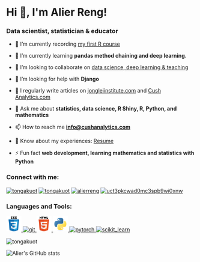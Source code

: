 <h1 align="left">Hi 👋, I'm Alier Reng!</h1>
<h3 align="left">Data scientist, statistician & educator</h3>


- 🔭 I’m currently recording [my first R course](https://jongleiinstitute.com/all-courses/data-analyst-with-r/getting-started-in-r/)

- 🌱 I’m currently learning **pandas method chaining and deep learning.**

- 👯 I’m looking to collaborate on [data science, deep learning & teaching](https://jongleiinstitute.com/)

- 🤝 I’m looking for help with **Django**

- 📝 I regularly write articles on [jongleiinstitute.com](jongleiinstitute.com) and [Cush Analytics.com](cushanalytics.com)

- 💬 Ask me about **statistics, data science, R Shiny, R, Python, and mathematics**

- 📫 How to reach me **info@cushanalytics.com**

- 📄 Know about my experiences: [Resume](https://github.com/tongakuot/areng_cv/blob/main/Alier%20Reng%E2%80%99s%20resume.pdf)

- ⚡ Fun fact **web development, learning mathematics and statistics with Python**

<h3 align="left">Connect with me:</h3>
<p align="left">
<a href="https://twitter.com/tongakuot" target="blank"><img align="center" src="https://raw.githubusercontent.com/rahuldkjain/github-profile-readme-generator/master/src/images/icons/Social/twitter.svg" alt="tongakuot" height="30" width="40" /></a>
<a href="https://linkedin.com/in/tongakuot" target="blank"><img align="center" src="https://raw.githubusercontent.com/rahuldkjain/github-profile-readme-generator/master/src/images/icons/Social/linked-in-alt.svg" alt="tongakuot" height="30" width="40" /></a>
<a href="https://kaggle.com/alierreng" target="blank"><img align="center" src="https://raw.githubusercontent.com/rahuldkjain/github-profile-readme-generator/master/src/images/icons/Social/kaggle.svg" alt="alierreng" height="30" width="40" /></a>
<a href="https://www.youtube.com/c/uct3pkcwad0mc3spb9wi0xnw" target="blank"><img align="center" src="https://raw.githubusercontent.com/rahuldkjain/github-profile-readme-generator/master/src/images/icons/Social/youtube.svg" alt="uct3pkcwad0mc3spb9wi0xnw" height="30" width="40" /></a>
</p>

<h3 align="left">Languages and Tools:</h3>
<p align="left"> <a href="https://www.w3schools.com/css/" target="_blank"> <img src="https://raw.githubusercontent.com/devicons/devicon/master/icons/css3/css3-original-wordmark.svg" alt="css3" width="40" height="40"/> </a>  <a href="https://git-scm.com/" target="_blank"> <img src="https://www.vectorlogo.zone/logos/git-scm/git-scm-icon.svg" alt="git" width="40" height="40"/> </a> <a href="https://www.w3.org/html/" target="_blank"> <img src="https://raw.githubusercontent.com/devicons/devicon/master/icons/html5/html5-original-wordmark.svg" alt="html5" width="40" height="40"/> </a> <a href="https://www.python.org" target="_blank"> <img src="https://raw.githubusercontent.com/devicons/devicon/master/icons/python/python-original.svg" alt="python" width="40" height="40"/> </a> <a href="https://pytorch.org/" target="_blank"> <img src="https://www.vectorlogo.zone/logos/pytorch/pytorch-icon.svg" alt="pytorch" width="40" height="40"/> </a> <a href="https://scikit-learn.org/" target="_blank"> <img src="https://upload.wikimedia.org/wikipedia/commons/0/05/Scikit_learn_logo_small.svg" alt="scikit_learn" width="40" height="40"/> </a> </p>

<p><img align="center" src="https://github-readme-stats.vercel.app/api/top-langs?username=tongakuot&show_icons=true&locale=en&layout=compact" alt="tongakuot" /></p>

![Alier's GitHub stats](https://github-readme-stats.vercel.app/api?username=tongakuot&show_icons=true&theme=tokyonight)
